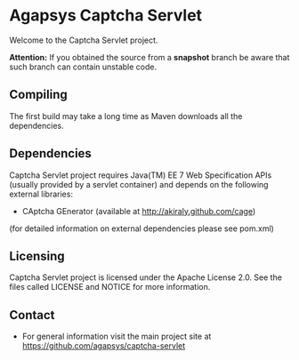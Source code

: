 # Agapsys Captcha Servlet

Welcome to the Captcha Servlet project.

**Attention:** If you obtained the source from a **snapshot** branch be aware that such branch can contain unstable code.

## Compiling

The first build may take a long time as Maven downloads all the dependencies.

## Dependencies

Captcha Servlet project requires Java(TM) EE 7 Web Specification APIs (usually provided by a servlet container) and depends on the following external libraries:

* CAptcha GEnerator (available at http://akiraly.github.com/cage)

(for detailed information on external dependencies please see pom.xml)

## Licensing

Captcha Servlet project is licensed under the Apache License 2.0. See the files called LICENSE and NOTICE for more information.

## Contact

* For general information visit the main project site at https://github.com/agapsys/captcha-servlet
